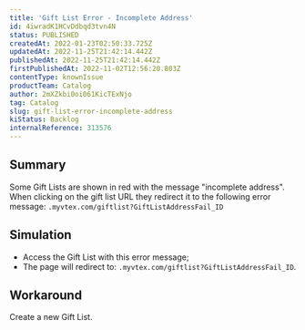 ```yaml
---
title: 'Gift List Error - Incomplete Address'
id: 4iwradK1HCvDdbqd3tvn4N
status: PUBLISHED
createdAt: 2022-01-23T02:50:33.725Z
updatedAt: 2022-11-25T21:42:14.442Z
publishedAt: 2022-11-25T21:42:14.442Z
firstPublishedAt: 2022-11-02T12:56:20.803Z
contentType: knownIssue
productTeam: Catalog
author: 2mXZkbi0oi061KicTExNjo
tag: Catalog
slug: gift-list-error-incomplete-address
kiStatus: Backlog
internalReference: 313576
---
```


## Summary


Some Gift Lists are shown in red with the message "incomplete address". When clicking on the gift list URL they redirect it to the following error message: `.myvtex.com/giftlist?GiftListAddressFail_ID`



## Simulation


- Access the Gift List with this error message;
- The page will redirect to: `.myvtex.com/giftlist?GiftListAddressFail_ID`.



## Workaround


Create a new Gift List.

